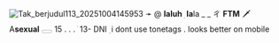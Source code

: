 ![Tak_berjudul113_20251004145953](https://github.com/user-attachments/assets/8351f7ce-274a-46ac-a798-c3b9e1e59d3a)
     ➛    @ __laluh__      ׅ      **la**la  _ _ ㄔ   __FTM__   🗡️   
A**sexual**         𓈀    15  . . .  ֺ   13- DNI   ࣭     i dont use tonetags . looks better on mobile 
